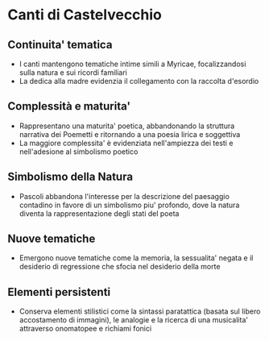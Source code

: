 # Canti di Castelvecchio

## Continuita' tematica
- I canti mantengono tematiche intime simili a Myricae, focalizzandosi sulla natura e sui ricordi familiari
- La dedica alla madre evidenzia il collegamento con la raccolta d'esordio

## Complessità e maturita'
- Rappresentano una maturita' poetica, abbandonando la struttura narrativa dei Poemetti e ritornando a una
poesia lirica e soggettiva
- La maggiore complessita' è evidenziata nell'ampiezza dei testi e nell'adesione al simbolismo poetico

## Simbolismo della Natura
- Pascoli abbandona l'interesse per la descrizione del paesaggio contadino in favore di un simbolismo piu' profondo,
dove la natura diventa la rappresentazione degli stati del poeta

## Nuove tematiche
- Emergono nuove tematiche come la memoria, la sessualita' negata e il desiderio di regressione che sfocia nel
desiderio della morte

## Elementi persistenti
- Conserva elementi stilistici come la sintassi paratattica (basata sul libero accostamento di immagini), le analogie
e la ricerca di una musicalita' attraverso onomatopee e richiami fonici
